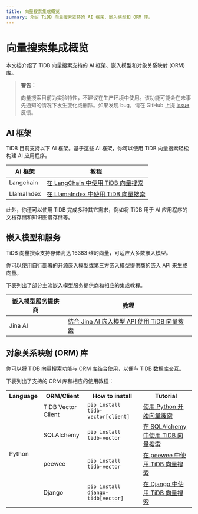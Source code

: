 ```yaml
---
title: 向量搜索集成概览
summary: 介绍 TiDB 向量搜索支持的 AI 框架、嵌入模型和 ORM 库。
---
```


# 向量搜索集成概览

本文档介绍了 TiDB 向量搜索支持的 AI 框架、嵌入模型和对象关系映射 (ORM) 库。

> **警告：**
>
> 向量搜索目前为实验特性，不建议在生产环境中使用。该功能可能会在未事先通知的情况下发生变化或删除。如果发现 bug，请在 GitHub 上提 [issue](https://github.com/pingcap/tidb/issues) 反馈。

## AI 框架

TiDB 目前支持以下 AI 框架。基于这些 AI 框架，你可以使用 TiDB 向量搜索轻松构建 AI 应用程序。

| AI 框架 | 教程                                                                                          |
|---------------|---------------------------------------------------------------------------------------------------|
| Langchain     | [在 LangChain 中使用 TiDB 向量搜索](/vector-search-integrate-with-langchain.md)   |
| LlamaIndex    | [在 LlamaIndex 中使用 TiDB 向量搜索](/vector-search-integrate-with-llamaindex.md) |

此外，你还可以使用 TiDB 完成多种其它需求，例如将 TiDB 用于 AI 应用程序的文档存储和知识图谱存储等。

## 嵌入模型和服务

TiDB 向量搜索支持存储高达 16383 维的向量，可适应大多数嵌入模型。

你可以使用自行部署的开源嵌入模型或第三方嵌入模型提供商的嵌入 API 来生成向量。

下表列出了部分主流嵌入模型服务提供商和相应的集成教程。

| 嵌入模型服务提供商 | 教程                                                                                                            |
|-----------------------------|---------------------------------------------------------------------------------------------------------------------|
| Jina AI                     | [结合 Jina AI 嵌入模型 API 使用 TiDB 向量搜索](/vector-search-integrate-with-jinaai-embedding.md) |

## 对象关系映射 (ORM) 库

你可以将 TiDB 向量搜索功能与 ORM 库结合使用，以便与 TiDB 数据库交互。

下表列出了支持的 ORM 库和相应的使用教程：

<table>
  <tr>
    <th>Language</th>
    <th>ORM/Client</th>
    <th>How to install</th>
    <th>Tutorial</th>
  </tr>
  <tr>
    <td rowspan="4">Python</td>
    <td>TiDB Vector Client</td>
    <td><code>pip install tidb-vector[client]</code></td>
    <td><a href="/vector-search-get-started-using-python.md">使用 Python 开始向量搜索</a></td>
  </tr>
  <tr>
    <td>SQLAlchemy</td>
    <td><code>pip install tidb-vector</code></td>
    <td><a href="/vector-search-integrate-with-sqlalchemy.md">在 SQLAlchemy 中使用 TiDB 向量搜索</a></td>
  </tr>
  <tr>
    <td>peewee</td>
    <td><code>pip install tidb-vector</code></td>
    <td><a href="/vector-search-integrate-with-peewee.md">在 peewee 中使用 TiDB 向量搜索</a></td>
  </tr>
  <tr>
    <td>Django</td>
    <td><code>pip install django-tidb[vector]</code></td>
    <td><a href="/vector-search-integrate-with-django-orm.md">在 Django 中使用 TiDB 向量搜索</a></td>
  </tr>
</table>